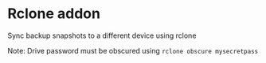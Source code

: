 # Rclone addon

Sync backup snapshots to a different device using rclone

Note: Drive password must be obscured using `rclone obscure mysecretpass`